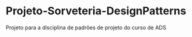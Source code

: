 # Projeto-Sorveteria-DesignPatterns
Projeto para a disciplina de padrões de projeto do curso de ADS
